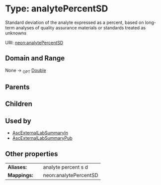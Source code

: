 
# Type: analytePercentSD


Standard deviation of the analyte expressed as a percent, based on long-term analyses of quality assurance materials or standards treated as unknowns

URI: [neon:analytePercentSD](https://data.neonscience.org/analytePercentSD)


## Domain and Range

None ->  <sub>OPT</sub> [Double](types/Double.md)

## Parents


## Children


## Used by

 * [AscExternalLabSummaryIn](AscExternalLabSummaryIn.md)
 * [AscExternalLabSummaryPub](AscExternalLabSummaryPub.md)

## Other properties

|  |  |  |
| --- | --- | --- |
| **Aliases:** | | analyte percent s d |
| **Mappings:** | | neon:analytePercentSD |

